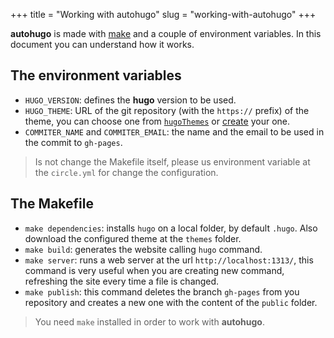 +++
title = "Working with autohugo"
slug = "working-with-autohugo"
+++

**autohugo** is made with [make](https://es.wikipedia.org/wiki/Make) and a couple of environment variables. In this document you can understand how it works.

## The environment variables
- `HUGO_VERSION`: defines the **hugo** version to be used.
- `HUGO_THEME`: URL of the git repository (with the `https://` prefix) of the theme, you can choose one from [`hugoThemes`](https://github.com/spf13/hugoThemes/) or [create](https://gohugo.io/themes/creation/) your one.
- `COMMITER_NAME` and `COMMITER_EMAIL`: the name and the email to be used in the commit to `gh-pages`.

> Is not change the Makefile itself, please us environment variable at the `circle.yml` for change the configuration.

## The Makefile
- `make dependencies`: installs `hugo` on a local folder, by default `.hugo`. Also download the configured theme at the `themes` folder.
- `make build`: generates the website calling `hugo` command.
- `make server`: runs a web server at the url `http://localhost:1313/`, this command is very useful when you are creating new command, refreshing the site every time a file is changed.
- `make publish`: this command deletes the branch `gh-pages` from you repository and creates a new one with the content of the `public` folder.

> You need `make` installed in order to work with **autohugo**.
